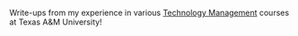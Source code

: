 Write-ups from my experience in various [Technology Management](https://catalog.tamu.edu/undergraduate/education-human-development/educational-administration-human-resource-development/technology-management-bs/#programrequirementstext) courses at Texas A&M University!
